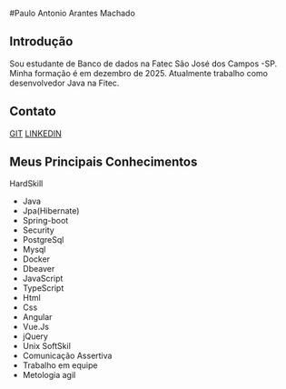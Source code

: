 #Paulo Antonio Arantes Machado

## Introdução
Sou estudante de Banco de dados na Fatec São José dos Campos -SP.
Minha formação é em dezembro de 2025.
Atualmente trabalho como desenvolvedor Java na Fitec.

## Contato
[GIT](https://github.com/pauloarantesmachado)
[LINKEDIN](https://www.linkedin.com/in/pauloantonioarantesmachado/)

## Meus Principais Conhecimentos
HardSkill
- Java
- Jpa(Hibernate)
- Spring-boot
- Security
- PostgreSql
- Mysql
- Docker
- Dbeaver
- JavaScript
- TypeScript
- Html
- Css
- Angular
- Vue.Js
- jQuery
- Unix
SoftSkil
- Comunicação Assertiva
- Trabalho em equipe
- Metologia agil
